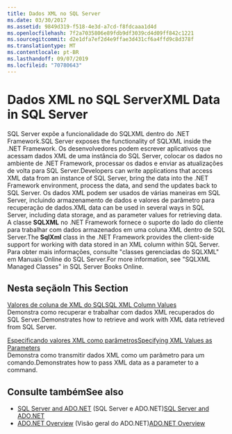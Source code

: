 ```yaml
---
title: Dados XML no SQL Server
ms.date: 03/30/2017
ms.assetid: 9849d319-f518-4e3d-a7cd-f8fdcaaa1d4d
ms.openlocfilehash: 7f2a7035806e89fdb9df3039cd4d09ff842c1221
ms.sourcegitcommit: d2e1dfa7ef2d4e9ffae3d431cf6a4ffd9c8d378f
ms.translationtype: MT
ms.contentlocale: pt-BR
ms.lasthandoff: 09/07/2019
ms.locfileid: "70780643"
---
```

# <a name="xml-data-in-sql-server"></a><span data-ttu-id="a9967-102">Dados XML no SQL Server</span><span class="sxs-lookup"><span data-stu-id="a9967-102">XML Data in SQL Server</span></span>
<span data-ttu-id="a9967-103">SQL Server expõe a funcionalidade do SQLXML dentro do .NET Framework.</span><span class="sxs-lookup"><span data-stu-id="a9967-103">SQL Server exposes the functionality of SQLXML inside the .NET Framework.</span></span> <span data-ttu-id="a9967-104">Os desenvolvedores podem escrever aplicativos que acessam dados XML de uma instância do SQL Server, colocar os dados no ambiente de .NET Framework, processar os dados e enviar as atualizações de volta para SQL Server.</span><span class="sxs-lookup"><span data-stu-id="a9967-104">Developers can write applications that access XML data from an instance of SQL Server, bring the data into the .NET Framework environment, process the data, and send the updates back to SQL Server.</span></span> <span data-ttu-id="a9967-105">Os dados XML podem ser usados de várias maneiras em SQL Server, incluindo armazenamento de dados e valores de parâmetro para recuperação de dados.</span><span class="sxs-lookup"><span data-stu-id="a9967-105">XML data can be used in several ways in SQL Server, including data storage, and as parameter values for retrieving data.</span></span> <span data-ttu-id="a9967-106">A classe **SQLXML** no .NET Framework fornece o suporte do lado do cliente para trabalhar com dados armazenados em uma coluna XML dentro de SQL Server.</span><span class="sxs-lookup"><span data-stu-id="a9967-106">The **SqlXml** class in the .NET Framework provides the client-side support for working with data stored in an XML column within SQL Server.</span></span> <span data-ttu-id="a9967-107">Para obter mais informações, consulte "classes gerenciadas do SQLXML" em Manuais Online do SQL Server.</span><span class="sxs-lookup"><span data-stu-id="a9967-107">For more information, see "SQLXML Managed Classes" in SQL Server Books Online.</span></span>  
  
## <a name="in-this-section"></a><span data-ttu-id="a9967-108">Nesta seção</span><span class="sxs-lookup"><span data-stu-id="a9967-108">In This Section</span></span>  
 [<span data-ttu-id="a9967-109">Valores de coluna de XML do SQL</span><span class="sxs-lookup"><span data-stu-id="a9967-109">SQL XML Column Values</span></span>](sql-xml-column-values.md)  
 <span data-ttu-id="a9967-110">Demonstra como recuperar e trabalhar com dados XML recuperados do SQL Server.</span><span class="sxs-lookup"><span data-stu-id="a9967-110">Demonstrates how to retrieve and work with XML data retrieved from SQL Server.</span></span>  
  
 [<span data-ttu-id="a9967-111">Especificando valores XML como parâmetros</span><span class="sxs-lookup"><span data-stu-id="a9967-111">Specifying XML Values as Parameters</span></span>](specifying-xml-values-as-parameters.md)  
 <span data-ttu-id="a9967-112">Demonstra como transmitir dados XML como um parâmetro para um comando.</span><span class="sxs-lookup"><span data-stu-id="a9967-112">Demonstrates how to pass XML data as a parameter to a command.</span></span>  
  
## <a name="see-also"></a><span data-ttu-id="a9967-113">Consulte também</span><span class="sxs-lookup"><span data-stu-id="a9967-113">See also</span></span>

- <span data-ttu-id="a9967-114">[SQL Server and ADO.NET](index.md) (SQL Server e ADO.NET)</span><span class="sxs-lookup"><span data-stu-id="a9967-114">[SQL Server and ADO.NET](index.md)</span></span>
- <span data-ttu-id="a9967-115">[ADO.NET Overview](../ado-net-overview.md) (Visão geral do ADO.NET)</span><span class="sxs-lookup"><span data-stu-id="a9967-115">[ADO.NET Overview](../ado-net-overview.md)</span></span>
